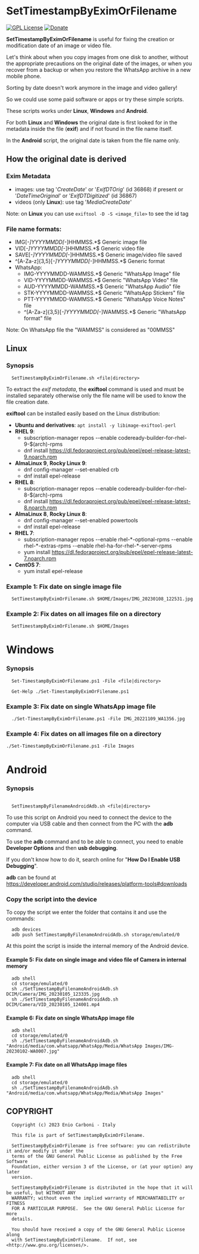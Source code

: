 # SetTimestampByEximOrFilename

[![GPL License](https://img.shields.io/badge/license-GPL-blue.svg)](https://www.gnu.org/licenses/) [![Donate](https://img.shields.io/badge/Donate-PayPal-green.svg)](https://www.paypal.me/EnioCarboni)

**SetTimestampByEximOrFilename** is useful for fixing the creation or modification date of an image or video file.

Let's think about when you copy images from one disk to another, without the appropriate precautions on the original date of the images, or when you recover from a backup or when you restore the WhatsApp archive in a new mobile phone.

Sorting by date doesn't work anymore in the image and video gallery!

So we could use some paid software or apps or try these simple scripts.

These scripts works under **Linux**, **Windows** and **Android**.

For both **Linux** and **Windows** the original date is first looked for in the metadata inside the file (**exif**) and if not found in the file name itself.

In the **Android** script, the original date is taken from the file name only.

## How the original date is derived

### Exim Metadata

* images: use tag '*CreateDate*' or '*ExifDTOrig*' (id 36868) if present or '*DateTimeOriginal*' or '*ExifDTDigitized*' (id 36867)
* videos (only **Linux**): use tag '*MediaCreateDate*'

Note: on **Linux** you can use `exiftool -D -S <image_file>` to see the id tag

### File name formats:

* IMG[_-]YYYYMMDD[_-]HHMMSS.*$ Generic image file
* VID[_-]YYYYMMDD[_-]HHMMSS.*$ Generic video file
* SAVE[_-]YYYYMMDD[_-]HHMMSS.*$ Generic image/video file saved
* ^[A-Za-z]{3,5}[_-]YYYYMMDD[_-]HHMMSS.*$ Generic format
* WhatsApp:
  *  IMG-YYYYMMDD-WAMMSS.*$ Generic "WhatsApp Image" file
  *  VID-YYYYMMDD-WAMMSS.*$ Generic "WhatsApp Video" file
  *  AUD-YYYYMMDD-WAMMSS.*$ Generic "WhatsApp Audio" file
  *  STK-YYYYMMDD-WAMMSS.*$ Generic "WhatsApp Stickers" file
  *  PTT-YYYYMMDD-WAMMSS.*$ Generic "WhatsApp Voice Notes" file
  *  ^[A-Za-z]{3,5}[_-]YYYYMMDD[_-]WAMMSS.*$ Generic "WhatsApp format" file

Note: On WhatsApp file the "WAMMSS" is considered as "00MMSS"
## Linux

### Synopsis

```
  SetTimestampByEximOrFilename.sh <file|directory>
```

To extract the *exif metadata*, the **exiftool** command is used and must be installed separately otherwise only the file name will be used to know the file creation date.

**exiftool** can be installed easily based on the Linux distribution:

* **Ubuntu and derivatives**: `apt install -y libimage-exiftool-perl`
* **RHEL 9**: 
  * subscription-manager repos --enable codeready-builder-for-rhel-9-$(arch)-rpms
  * dnf install https://dl.fedoraproject.org/pub/epel/epel-release-latest-9.noarch.rpm
* **AlmaLinux 9**, **Rocky Linux 9**:
  * dnf config-manager --set-enabled crb
  * dnf install epel-release
* **RHEL 8**: 
  * subscription-manager repos --enable codeready-builder-for-rhel-8-$(arch)-rpms
  * dnf install https://dl.fedoraproject.org/pub/epel/epel-release-latest-8.noarch.rpm
* **AlmaLinux 8**, **Rocky Linux 8**:
  * dnf config-manager --set-enabled powertools
  * dnf install epel-release
* **RHEL 7**:
  * subscription-manager repos --enable rhel-\*-optional-rpms --enable rhel-\*-extras-rpms --enable rhel-ha-for-rhel-\*-server-rpms
  * yum install https://dl.fedoraproject.org/pub/epel/epel-release-latest-7.noarch.rpm
* **CentOS 7**:
  * yum install epel-release

### Example 1: Fix date on single image file

```
  SetTimestampByEximOrFilename.sh $HOME/Images/IMG_20230108_122531.jpg
```

### Example 2: Fix dates on all images file on a directory

```
  SetTimestampByEximOrFilename.sh $HOME/Images
```

# Windows

### Synopsis

```
  Set-TimestampByEximOrFilename.ps1 -File <file|directory>

  Get-Help ./Set-TimestampByEximOrFilename.ps1
```

### Example 3: Fix date on single WhatsApp image file

```
  ./Set-TimestampByEximOrFilename.ps1 -File IMG_20221109_WA1356.jpg
```

### Example 4: Fix dates on all images file on a directory

```
./Set-TimestampByEximOrFilename.ps1 -File Images
```


# Android

### Synopsis

```

  SetTimestampByFilenameAndroidAdb.sh <file|directory>
```

To use this script on Android you need to connect the device to the computer via USB cable and then connect from the PC with the **adb** command.

To use the **adb** command and to be able to connect, you need to enable **Developer Options** and then **usb debugging**.

If you don't know how to do it, search online for "**How Do I Enable USB Debugging**".

**adb** can be found at https://developer.android.com/studio/releases/platform-tools#downloads

### Copy the script into the device

To copy the script we enter the folder that contains it and use the commands:

```
  adb devices
  adb push SetTimestampByFilenameAndroidAdb.sh storage/emulated/0
```

At this point the script is inside the internal memory of the Android device.

#### Example 5: Fix date on single image and video file of Camera in internal memory

```
  adb shell
  cd storage/emulated/0
  sh ./SetTimestampByFilenameAndroidAdb.sh DCIM/Camera/IMG_20230105_123335.jpg
  sh ./SetTimestampByFilenameAndroidAdb.sh DCIM/Camera/VID_20230105_124001.mp4
```

#### Example 6: Fix date on single WhatsApp image file

```
  adb shell
  cd storage/emulated/0
  sh ./SetTimestampByFilenameAndroidAdb.sh "Android/media/com.whatsapp/WhatsApp/Media/WhatsApp Images/IMG-20230102-WA0007.jpg"
```

#### Example 7: Fix date on all WhatsApp image files

```
  adb shell
  cd storage/emulated/0
  sh ./SetTimestampByFilenameAndroidAdb.sh "Android/media/com.whatsapp/WhatsApp/Media/WhatsApp Images"
```

## COPYRIGHT

      Copyright (c) 2023 Enio Carboni - Italy

      This file is part of SetTimestampByEximOrFilename.

      SetTimestampByEximOrFilename is free software: you can redistribute it and/or modify it under the
      terms of the GNU General Public License as published by the Free Software
      Foundation, either version 3 of the License, or (at your option) any later
      version.

      SetTimestampByEximOrFilename is distributed in the hope that it will be useful, but WITHOUT ANY
      WARRANTY; without even the implied warranty of MERCHANTABILITY or FITNESS
      FOR A PARTICULAR PURPOSE.  See the GNU General Public License for more
      details.

      You should have received a copy of the GNU General Public License along
      with SetTimestampByEximOrFilename.  If not, see <http://www.gnu.org/licenses/>.
